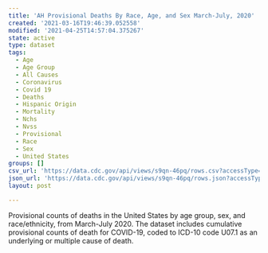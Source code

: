 ```yaml
---
title: 'AH Provisional Deaths By Race, Age, and Sex March-July, 2020'
created: '2021-03-16T19:46:39.052558'
modified: '2021-04-25T14:57:04.375267'
state: active
type: dataset
tags:
  - Age
  - Age Group
  - All Causes
  - Coronavirus
  - Covid 19
  - Deaths
  - Hispanic Origin
  - Mortality
  - Nchs
  - Nvss
  - Provisional
  - Race
  - Sex
  - United States
groups: []
csv_url: 'https://data.cdc.gov/api/views/s9qn-46pq/rows.csv?accessType=DOWNLOAD'
json_url: 'https://data.cdc.gov/api/views/s9qn-46pq/rows.json?accessType=DOWNLOAD'
layout: post

---
```

Provisional counts of deaths in the United States by age group, sex, and race/ethnicity, from March-July 2020. The dataset includes cumulative provisional counts of death for COVID-19, coded to ICD-10 code U07.1 as an underlying or multiple cause of death.

